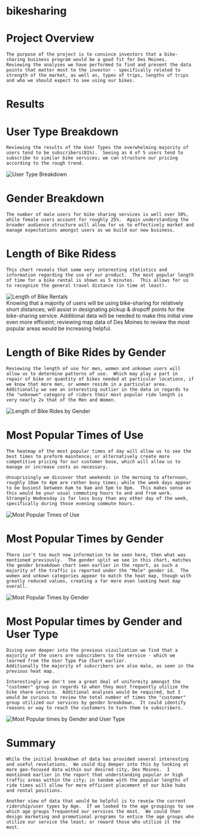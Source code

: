 # bikesharing

# Project Overview
    The purpose of the project is to convince investors that a bike-sharing business program would be a good fit for Des Moines.  Reviewing the analyses we have performed to find and present the data points that matter most to the investor - specifically related to strength of the market, as well as, types of trips, lengths of trips and who we should expect to see using our bikes.  

# Results

# User Type Breakdown
    Reviewing the results of the User Types the overwhelming majority of users tend to be subscribers(81%).  Seeing as 4 of 5 users tend to subscribe to similar bike services; we can structure our pricing according to the rough trend.  
![User Type Breakdown](https://github.com/Gkmb2390/bikesharing/blob/main/User%20Type%20Breakdown.png)
# Gender Breakdown  
    The number of male users for bike sharing services is well over 50%, while female users account for roughly 25%.  Again understanding the broader audience structure will allow for us to effectively market and manage expectations amongst users as we build our new business. 

# Length of Bike Ridess
    This chart reveals that some very interesting statistics and information regarding the use of our product.  The most popular length of time for a bike rental is shown as 5 minutes.  This allows for us to recognize the general travel distance (in time at least).  
![Length of Bike Rentals](https://github.com/Gkmb2390/bikesharing/blob/main/Checkout%20Times.png)    
    Knowing that a majority of users will be using bike-sharing for relatively short distances; will assist in designating pickup & dropoff points for the bike-sharing service.  Additional data will be needed to make this initial view even more efficeint; reviewing map data of Des Moines to review the most popular areas would be increasing helpful. 

#  Length of Bike Rides by Gender
    Reviewing the length of use for men, women and unknown users will allow us to determine patterns of use.  Which may play a part in repair of bike or quantity of bikes needed at particular locations, if we know that more men, or women reside in a particular area.  Additionally we see an interesting outlier in the data in regards to the "unknown" category of riders their most popular ride length is very nearly 2x that of the Men and Women.  
![Length of Bike Rides by Gender](https://github.com/Gkmb2390/bikesharing/blob/main/Checkout%20Times%20by%20Gender.png)
#  Most Popular Times of Use
    The heatmap of the most popular times of day will allow us to see the best times to preform maintence; or alternatively create more competitive pricing for our customer base, which will allow us to manage or increase costs as necessary. 
    
    Unsuprisingly we discover that weekends in the morning to afternoon, roughly 10am to 4pm are rather busy times; while the week days appear to be busiest between 6am to 9am and 5pm to 8pm.  This makes sense as this would be your usual commuting hours to and and from work.  Strangely Wednesday is far less busy than any other day of the week, specifically during those evening commute hours.  
![Most Popular Times of Use](https://github.com/Gkmb2390/bikesharing/blob/main/Trips%20by%20Weekday%20by%20Hour.png)
#  Most Popular Times by Gender
    There isn't too much new information to be seen here, then what was mentioned previously.  The gender split we see in this chart, matches the gender breakdown chart seen earlier in the report, as such a majority of the traffic is reported under the "Male" gender id.  The women and unkown categories appear to match the heat map, though with greatly reduced values, creating a far more even looking heat map overall. 
![Most Popular Times by Gender](https://github.com/Gkmb2390/bikesharing/blob/main/Trips%20by%20Weekday%20by%20Hour%20by%20Gender.png)
#   Most Popular times by Gender and User Type
    Diving even deeper into the previous vizuilzation we find that a majority of the users are subscribers to the service - which we learned from the User Type Pie Chart earlier.  
    Additionally the majority of subscribers are also male, as seen in the previous heat map.  
    
    Interestingly we don't see a great deal of uniformity amongst the "customer" group in regards to when they most frequently utilize the bike share service.  Additional analyses would be required, but I would be curious to review the total number of times the "customer" group utilized our services by gender breakdown.  It could identify reasons or way to reach the customers to turn them to subscribers.  
![Most Popular times by Gender and User Type](https://github.com/Gkmb2390/bikesharing/blob/main/Trips%20by%20Weekday%20by%20Hour%20by%20Gender%20by%20UserType.png)
# Summary

    While the initial breakdown of data has provided several interesting and useful revelations.  We could dig deeper into this by looking at more geo-focused data within our desired city, Des Moines.  I mentioned earlier in the report that understanding popular or high traffic areas within the city; in tandem with the popular lengths of ride times will allow for more efficient placement of our bike hubs and rental positions. 

    Another view of data that would be helpful is to reveiw the current ridership/user types by Age.  If we looked to the age groupings to see which age groups frequented our services the most.  We could then design marketing and promotional programs to entice the age groups who utilize our service the least; or reward those who utilize it the most.  



